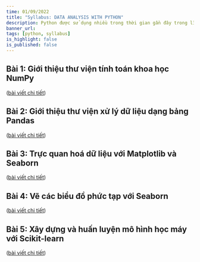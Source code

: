 ```yaml
---
time: 01/09/2022
title: "Syllabus: DATA ANALYSIS WITH PYTHON"
description: Python được sử dụng nhiều trong thời gian gần đây trong lĩnh vực phân tích dữ liệu nhờ vào các thư viện mạnh mẽ như Pandas, NumPy, Matplotlib, Seaborn, Scikit-learn. Bài viết này sẽ tổng hợp danh sách một số kiến thức cơ bản nhất về các thư viện phục vụ cho việc phân tích dữ liệu với Python.
banner_url:
tags: [python, syllabus]
is_highlight: false
is_published: false
---
```


## Bài 1: Giới thiệu thư viện tính toán khoa học NumPy

([bài viết chi tiết](/blog/numpy-introduction/))

## Bài 2: Giới thiệu thư viện xử lý dữ liệu dạng bảng Pandas

([bài viết chi tiết](/blog/pandas-introduction/))

## Bài 3: Trực quan hoá dữ liệu với Matplotlib và Seaborn

([bài viết chi tiết](/blog/matplotlib-seaborn-introduction/))

## Bài 4: Vẽ các biểu đồ phức tạp với Seaborn

([bài viết chi tiết](/blog/seaborn-advanced/))

## Bài 5: Xây dựng và huấn luyện mô hình học máy với Scikit-learn

([bài viết chi tiết](/blog/scikit-learn-introduction/))
